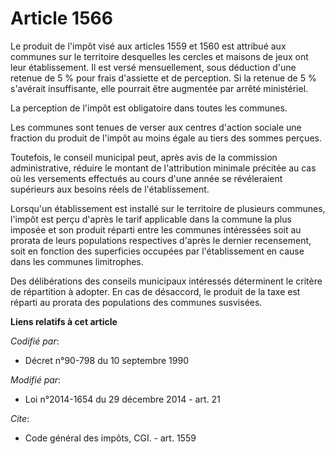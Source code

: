 # Article 1566

Le produit de l'impôt visé aux articles 1559 et 1560 est attribué aux communes sur le territoire desquelles les cercles et
maisons de jeux ont leur établissement. Il est versé mensuellement, sous déduction d'une retenue de 5 % pour frais d'assiette
et de perception. Si la retenue de 5 % s'avérait insuffisante, elle pourrait être augmentée par arrêté ministériel. 

La perception de l'impôt est obligatoire dans toutes les communes. 

Les communes sont tenues de verser aux centres d'action sociale une fraction du produit de l'impôt au moins égale au tiers
des sommes perçues. 

Toutefois, le conseil municipal peut, après avis de la commission administrative, réduire le montant de l'attribution
minimale précitée au cas où les versements effectués au cours d'une année se révéleraient supérieurs aux besoins réels de
l'établissement. 

Lorsqu'un établissement est installé sur le territoire de plusieurs communes, l'impôt est perçu d'après le tarif applicable
dans la commune la plus imposée et son produit réparti entre les communes intéressées soit au prorata de leurs populations
respectives d'après le dernier recensement, soit en fonction des superficies occupées par l'établissement en cause dans les
communes limitrophes. 

Des délibérations des conseils municipaux intéressés déterminent le critère de répartition à adopter. En cas de désaccord, le
produit de la taxe est réparti au prorata des populations des communes susvisées.

**Liens relatifs à cet article**

_Codifié par_:

  - Décret n°90-798 du 10 septembre 1990

_Modifié par_:

  - Loi n°2014-1654 du 29 décembre 2014 - art. 21

_Cite_:

  - Code général des impôts, CGI. - art. 1559
